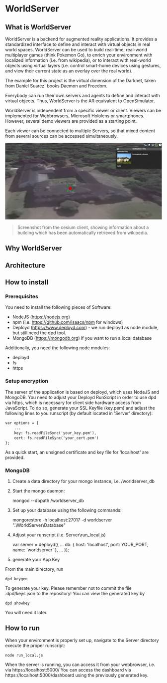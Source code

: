 # WorldServer

## What is WorldServer

WorldServer is a backend for augmented reality applications.
It provides a standardized interface to define and interact with virtual objects in real world spaces.
WorldServer can be used to build real-time, real-world multiplayer games (think Pokemon Go), to enrich your environment with localized information (i.e. from wikipedia), or to interact with real-world objects using virtual layers (i.e. control smart-home devices using gestures, and view their current state as an overlay over the real world).

The example for this project is the virtual dimension of the Darknet, taken from Daniel Suarez´ books Daemon and Freedom.

Everybody can run their own servers and agents to define and interact with virtual objects. Thus, WorldServer is the AR equivalent to OpenSimulator.

WorldServer is independent from a specific viewer or client. Viewers can be implemented for Webbrowsers, Microsoft Hololens or smartphones.
However, several demo viewers are provided as a starting point.

Each viewer can be connected to multiple Servers, so that mixed content from several sources can be accessed simultaneously.

![Screenshot from Cesium client](/Resources/screenshot_cesium.png "Screenshot from the cesium client, showing information about a building which has been automatically retrieved from wikipedia.")
> Screenshot from the cesium client, showing information about a building which has been automatically retrieved from wikipedia.

## Why WorldServer

## Architecture

## How to install

### Prerequisites

You need to install the following pieces of Software:

- NodeJS (https://nodejs.org)
- npm (i.e. https://github.com/isaacs/npm for windows)
- Deployd (https://www.deployd.com) - we run deployd as node module, but still need the dpd tool.
- MongoDB (https://mongodb.org) if you want to run a local database

Additionally, you need the following node modules:
- deployd
- fs
- https


### Setup encryption

The server of the application is based on deployd, which uses NodeJS and MongoDB.
You need to adjust your Deployd RunScript in order to use dpd via https, which is necessary for client side hardware access from JavaScript.
To do so, generate your SSL Keyfile (key.pem) and adjust the following lines to you runscript (by default located in 'Server' directory):

	var options = {
		...
		key: fs.readFileSync('your_key.pem'),
		cert: fs.readFileSync('your_cert.pem')
	};
  
As a quick start, an unsigned certificate and key file for 'localhost' are provided.


### MongoDB

1. Create a data directory for your mongo instance, i.e. /worldserver_db

2. Start the mongo daemon:

	mongod --dbpath /worldserver_db

3. Set up your database using the following commands:

	mongorestore -h localhost:27017 -d worldserver ".\WorldServer\Database"

4. Adjust your runscript (i.e. Server\run_local.js)

	var server = deployd({
	  ...
	  db: {
		host: 'localhost',
		port: YOUR_PORT,
		name: 'worldserver'
	  },
	  ...
	});

5. generate your App Key

From the main directory, run

	dpd keygen

To generate your key. Please remember not to commit the file .dpd/keys.json to the repository!
You can view the generated key by

	dpd showkey

You will need it later.


## How to run

When your environment is properly set up, navigate to the Server directory execute the proper runscript:

	node run_local.js

When the server is running, you can access it from your webbrowser, i.e. via https://localhost:5000/
You can access the dashboard via https://localhost:5000/dashboard using the previously generated key.